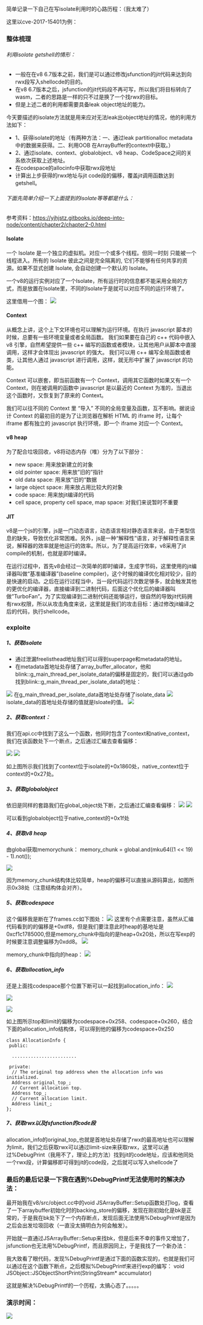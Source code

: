 简单记录一下自己在写isolate利用时的心路历程：（我太难了）

这里以cve-2017-15401为例：

### 整体梳理

###### 利用isolate getshell的情形：

- 一般在在v8 6.7版本之前，我们是可以通过修改jsfunction的jit代码来达到向rwx段写入shellocde的目的。
- 在v8 6.7版本之后，jsfunction的jit代码段不再可写，所以我们将目标转向了wasm，二者的思路是一样的只不过是换了一个找rwx的目标。
- 但是上述二者的利用都需要具备leak object地址的能力。

今天要描述的isolate方法就是用来应对无法leak出object地址的情况，他的利用方法如下：
- 1、获得isolate的地址（有两种方法：一、通过leak partitionalloc metadata中的数据来获得。二、利用OOB 在ArrayBuffer的context中获取。）
- 2、通过isolate、context、globalobject、v8 heap、CodeSpace之间的关系依次获取上述地址。
- 在codespace的allocinfo中获取rwx段地址
- 计算出上步获得的rwx地址与jit code段的偏移，覆盖jit调用函数达到getshell。

###### 下面先简单介绍一下上面提到的isolate等等都是什么：

参考资料：https://yjhjstz.gitbooks.io/deep-into-node/content/chapter2/chapter2-0.html

#### Isolate

一个 Isolate 是一个独立的虚拟机。对应一个或多个线程。但同一时刻 只能被一个线程进入。所有的 Isolate 彼此之间是完全隔离的, 它们不能够有任何共享的资源。如果不显式创建 Isolate, 会自动创建一个默认的 Isolate。

一个v8的运行实例对应了一个Isolate，所有运行时的信息都不能采用全局的方式，而是放置在Isolate里，不同的Isolate于是就可以对应不同的运行环境了。

这里借用一个图：
![](./img/12.png)

#### Context

从概念上讲，这个上下文环境也可以理解为运行环境。在执行 javascript 脚本的时候，总要有一些环境变量或者全局函数。 我们如果要在自己的 c++ 代码中嵌入 v8 引擎，自然希望提供一些 c++ 编写的函数或者模块，让其他用户从脚本中直接调用，这样才会体现出 javascript 的强大。 我们可以用 c++ 编写全局函数或者类，让其他人通过 javascript 进行调用，这样，就无形中扩展了 javascript 的功能。

Context 可以嵌套，即当前函数有一个 Context，调用其它函数时如果又有一个 Context，则在被调用的函数中 javascript 是以最近的 Context 为准的，当退出这个函数时，又恢复到了原来的 Context。

我们可以往不同的 Context 里 “导入” 不同的全局变量及函数，互不影响。据说设计 Context 的最初目的是为了让浏览器在解析 HTML 的 iframe 时，让每个 iframe 都有独立的 javascript 执行环境，即一个 iframe 对应一个 Context。


#### v8 heap

为了配合垃圾回收，v8将动态内存（堆）分为了以下部分：

- new space: 用来放新建立的对象
- old pointer space: 用来放”旧的”指针
- old data space: 用来放”旧的“数据
- large object space: 用来放占用比较大的对象
- code space: 用来放jit编译的代码
- cell space, property cell space, map space: 对我们来说暂时不重要

#### JIT

v8是一个js的引擎，js是一门动态语言，动态语言相对静态语言来说，由于类型信息的缺失，导致优化非常困难。另外，js是一种“解释性”语言，对于解释性语言来说，解释器的效率就是他运行的效率。所以，为了提高运行效率，v8采用了jit compile的机制，也就是即时编译。

在运行过程中，首先v8会经过一次简单的即时编译，生成字节码，这里使用的jit编译器叫做“基准编译器”(baseline compiler)，这个时候的编译优化相对较少，目的是快速的启动。之后在运行过程当中，当一段代码运行次数足够多，就会触发其他的更优化的编译器，直接编译到二进制代码，后面这个优化后的编译器叫做”TurboFan”。为了实现编译到二进制代码还能够运行，很自然的导致jit代码拥有rwx权限，所以从攻击角度来说，这里就是我们的攻击目标：通过修改jit编译之后的代码，执行shellcode。



### exploite

##### 1、获取isolate

- 通过泄漏freelisthead地址我们可以得到superpage和metadata的地址。
- 在metadata首地址处存储了array_buffer_allocator，他和blink::g_main_thread_per_isolate_data的偏移是固定的，我们可以通过gdb找到blink::g_main_thread_per_isolate_data的地址：

![](./img/13.png)
在g_main_thread_per_isolate_data首地址处存储了isolate_data
![](./img/14.png)
isolate_data的首地址处存储的值就是Isloate的值。
![](./img/15.png)


##### 2、获取context：

我们在api.cc中找到了这么一个函数，他同时包含了context和native_context，我们在该函数处下一个断点，之后通过汇编去查看偏移：

![](./img/2.png)
![](./img/1.png)

如上图所示我们找到了context位于isolate的+0x1860处，native_context位于context的+0x27处。

##### 3、获取globalobject

依旧是同样的套路我们在global_object处下断，之后通过汇编查看偏移：
![](./img/3.png)
![](./img/4.png)

可以看到globalobject位于native_context的+0x1f处

##### 4、获取v8 heap

由global获取memorychunk：
memory_chunk = global.and(mku64((1 << 19) - 1).not());

![](./img/5.png)

因为memory_chunk结构体比较简单，heap的偏移可以直接从源码算出，如图所示0x38处（注意结构体会对齐）。

##### 5、获取codespace

这个偏移我是断在了frames.cc如下图处：
![](./img/11.png)
这里有个点需要注意，虽然从汇编代码看到的的偏移是+0xdf8，但是我们要注意此时heap的基地址是0xcf1c1785000,但是memory_chunk中指向的是heap+0x20处，所以在写exp的时候要注意调整偏移为0xdd8。
![](./img/7.png)

memory_chunk中指向的heap：
![](./img/8.png)



##### 6、获取allocation_info

还是上面找codespace那个位置下断可以一起找到allocation_info：
![](./img/9.png)

![](./img/10.png)

![](./img/11.png)

如上图所示top和limit的偏移为codespace+0x258、codespace+0x260，结合下面的allocation_info结构体，可以得到他的偏移为codespace+0x250

```
class AllocationInfo { public:  
  ........................
   private:  // The original top address when the allocation info was initialized.  Address original_top_;  // Current allocation top.  Address top_;  // Current allocation limit.  Address limit_;};
```

##### 7、获取rwx以及fsfunction的code段

allocation_info的original_top_也就是首地址处存储了rwx的最高地址也可以理解为limit，我们之后获取rwx可以通过limit-size来获取rwx，这里可以通过%DebugPrint（我用不了，理论上的方法）找到jit的code地址，应该和他同处一个rwx段，计算偏移即可得到jit的code段，之后就可以写入shellcode了


### 最后的最后记录一下我在遇到%DebugPrintf无法使用时的解决办法：

最开始我在v8/src/object.cc中的void JSArrayBuffer::Setup函数处打log，查看了一下arraybuffer初始化时的backing_store的偏移，发现在刚初始化是bk是正常的，于是我在bk处下了一个内存断点，发现后面无法使用%DebugPrintf是因为之后会出发垃圾回收（一直没太搞明白为何会触发）。

开始就一直通过JSArrayBuffer::Setup来找bk，但是后来不幸的事件又增加了，jsfunction也无法用%DebugPrintf，而且原因同上，于是我找了一个新办法：

我大致看了眼代码，发现%DebugPrintf是通过下面的函数实现的，也就是我们可以通过在这个函数下断点，之后模拟%DebugPrintf来进行exp的编写：
void JSObject::JSObjectShortPrint(StringStream* accumulator)

这就是解决%DebugPrintf的一个历程，太搞心态了。。。。。


### 演示时间：

![](./img/1.gif)